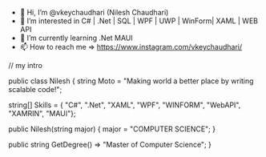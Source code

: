 - 👋 Hi, I’m @vkeychaudhari (Nilesh Chaudhari)
- 👀 I’m interested in  C# | .Net | SQL | WPF | UWP | WinForm| XAML | WEB API
- 🌱 I’m currently learning .Net MAUI
- 📫 How to reach me => https://www.instagram.com/vkeychaudhari/
<!---
vkeychaudhari/vkeychaudhari is a ✨ special ✨ repository because its `README.md` (this file) appears on your GitHub profile.
You can click the Preview link to take a look at your changes.
--->

// my intro

public class Nilesh { string Moto = "Making world a better place by writing scalable code!";

string[] Skills = { "C#", ".Net", "XAML", "WPF", "WINFORM", "WebAPI", "XAMRIN", "MAUI"};

public Nilesh(string major)
{
    major = "COMPUTER SCIENCE";
}

public string GetDegree() => "Master of Computer Science";
}
